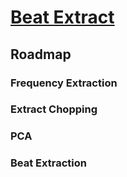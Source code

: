 # [Beat Extract](https://www.beatextract.com)

## Roadmap

### Frequency Extraction
### Extract Chopping
### PCA
### Beat Extraction
